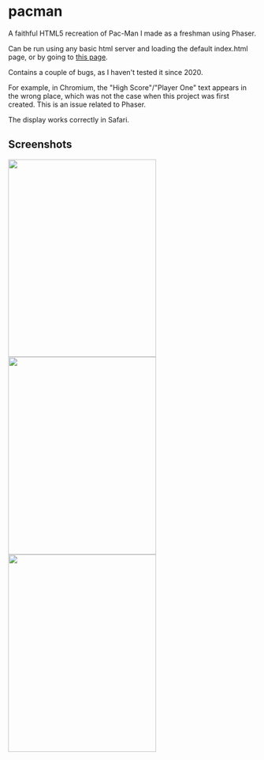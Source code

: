 # pacman
A faithful HTML5 recreation of Pac-Man I made as a freshman using Phaser. 

Can be run using any basic html server and loading the default index.html page, or by going to [this page](https://angelloghernan.github.io/pacman).

Contains a couple of bugs, as I haven't tested it since 2020. 

For example, in Chromium, the "High Score"/"Player One" text appears in the wrong place, which was not the case when this project was first created. This is an issue related to Phaser.

The display works correctly in Safari.

## Screenshots

<img src="https://i.imgur.com/byEEKD1.png" width="300" height="400">
<img src="https://i.imgur.com/8ayVFDK.png" width="300" height="400">
<img src="https://i.imgur.com/f6q7kUK.png" width="300" height="400">
